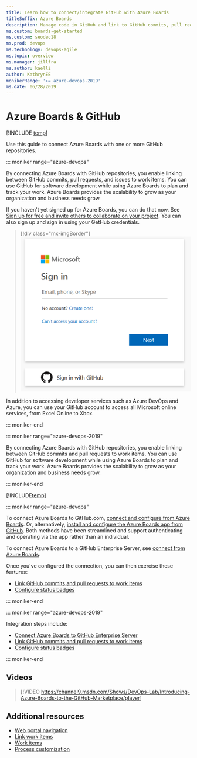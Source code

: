 ```yaml
---
title: Learn how to connect/integrate GitHub with Azure Boards
titleSuffix: Azure Boards
description: Manage code in GitHub and link to GitHub commits, pull requests, and issues in Azure Boards
ms.custom: boards-get-started 
ms.custom: seodec18
ms.prod: devops
ms.technology: devops-agile
ms.topic: overview
ms.manager: jillfra
ms.author: kaelli
author: KathrynEE
monikerRange: '>= azure-devops-2019'
ms.date: 06/28/2019
---
```



# Azure Boards & GitHub 

[!INCLUDE [temp](../_shared/version-vsts-plus-azdevserver-2019.md)]

Use this guide to connect Azure Boards with one or more GitHub repositories.  
 
::: moniker range="azure-devops"

By connecting Azure Boards with GitHub repositories, you enable linking between GitHub commits, pull requests, and issues to work items. You can use GitHub for software development while using Azure Boards to plan and track your work. Azure Boards provides the scalability to grow as your organization and business needs grow.  

If you haven't yet signed up for Azure Boards, you can do that now. See [Sign up for free and invite others to collaborate on your project](../get-started/sign-up-invite-teammates.md). You can also sign up and sign in using your GetHub credentials. 

> [!div class="mx-imgBorder"]  
> ![GitHub signin](_img/sign-in.png)   

In addition to accessing developer services such as Azure DevOps and Azure, you can use your GitHub account to access all Microsoft online services, from Excel Online to Xbox.

::: moniker-end

::: moniker range="azure-devops-2019"

By connecting Azure Boards with GitHub repositories, you enable linking between GitHub commits and pull requests to work items. You can use GitHub for software development while using Azure Boards to plan and track your work. Azure Boards provides the scalability to grow as your organization and business needs grow.  

::: moniker-end

[!INCLUDE[temp](../_shared/github-platform-support.md)]


::: moniker range="azure-devops"

To connect Azure Boards to GitHub.com, [connect and configure from Azure Boards](connect-to-github.md). Or, alternatively, [install and configure the Azure Boards app from GitHub](install-github-app.md). Both methods have been streamlined and support authenticating and operating via the app rather than an individual. 

To connect Azure Boards to a GitHub Enterprise Server, see  [connect from Azure Boards](connect-to-github.md). 

Once you've configured the connection, you can then exercise these features:
- [Link GitHub commits and pull requests to work items](link-to-from-github.md)
- [Configure status badges](configure-status-badges.md)

::: moniker-end

::: moniker range="azure-devops-2019"

Integration steps include: 
- [Connect Azure Boards to GitHub Enterprise Server](connect-to-github.md)
- [Link GitHub commits and pull requests to work items](link-to-from-github.md)
- [Configure status badges](configure-status-badges.md)

::: moniker-end


## Videos

> [!VIDEO https://channel9.msdn.com/Shows/DevOps-Lab/Introducing-Azure-Boards-to-the-GitHub-Marketplace/player]

## Additional resources

- [Web portal navigation](../../project/navigation/index.md)  
- [Link work items](../backlogs/add-link.md)
- [Work items](../work-items/index.md)
- [Process customization](../../organizations/settings/work/inheritance-process-model.md)  

